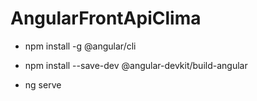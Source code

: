 # AngularFrontApiClima

* npm install -g @angular/cli
* npm install --save-dev @angular-devkit/build-angular

* ng serve
